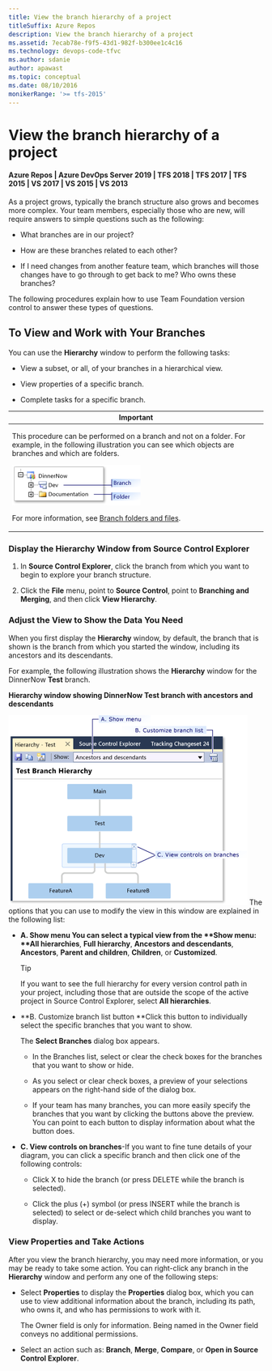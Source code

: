 ```yaml
---
title: View the branch hierarchy of a project
titleSuffix: Azure Repos
description: View the branch hierarchy of a project
ms.assetid: 7ecab78e-f9f5-43d1-982f-b300ee1c4c16
ms.technology: devops-code-tfvc
ms.author: sdanie
author: apawast
ms.topic: conceptual
ms.date: 08/10/2016
monikerRange: '>= tfs-2015'
---
```



# View the branch hierarchy of a project

#### Azure Repos | Azure DevOps Server 2019 | TFS 2018 | TFS 2017 | TFS 2015 | VS 2017 | VS 2015 | VS 2013

As a project grows, typically the branch structure also grows and becomes more complex. Your team members, especially those who are new, will require answers to simple questions such as the following:

-   What branches are in our project?

-   How are these branches related to each other?

-   If I need changes from another feature team, which branches will those changes have to go through to get back to me? Who owns these branches?

The following procedures explain how to use Team Foundation version control to answer these types of questions.

## To View and Work with Your Branches

You can use the **Hierarchy** window to perform the following tasks:

-   View a subset, or all, of your branches in a hierarchical view.

-   View properties of a specific branch.

-   Complete tasks for a specific branch.

<table>
<thead>
<tr>
<th> <strong>Important</strong></th>
</tr>
</thead>
<tbody>
<tr>
<td><p>This procedure can be performed on a branch and not on a folder. For example, in the following illustration you can see which objects are branches and which are folders.</p>
<p><img src="media/view-branch-hierarchy-team-project/IC268252.png" title="A branch and a folder" alt="A branch and a folder" /></p>
<p>For more information, see <a href="branch-folders-files.md">Branch folders and files</a>.</p></td>
</tr>
</tbody>
</table>

### Display the Hierarchy Window from Source Control Explorer

1.  In **Source Control Explorer**, click the branch from which you want to begin to explore your branch structure.

2.  Click the **File** menu, point to **Source Control**, point to **Branching and Merging**, and then click **View Hierarchy**.

### Adjust the View to Show the Data You Need

When you first display the **Hierarchy** window, by default, the branch that is shown is the branch from which you started the window, including its ancestors and its descendants.

For example, the following illustration shows the **Hierarchy** window for the DinnerNow **Test** branch.

**Hierarchy window showing DinnerNow Test branch with ancestors and descendants**

![Hierarchy window](media/view-branch-hierarchy-team-project/IC363705.png)
The options that you can use to modify the view in this window are explained in the following list:

- <strong>A. Show menu <strong>You can select a typical view from the **Show</strong> menu: **All hierarchies</strong>, **Full hierarchy**, **Ancestors and descendants**, **Ancestors**, **Parent and children**, **Children**, or **Customized**.

  > [!TIP]
  > If you want to see the full hierarchy for every version control path in your project, including those that are outside the scope of the active project in Source Control Explorer, select **All hierarchies**.

- **B. Customize branch list button **Click this button to individually select the specific branches that you want to show.

  The **Select Branches** dialog box appears.

  -   In the Branches list, select or clear the check boxes for the branches that you want to show or hide.

  -   As you select or clear check boxes, a preview of your selections appears on the right-hand side of the dialog box.

  -   If your team has many branches, you can more easily specify the branches that you want by clicking the buttons above the preview. You can point to each button to display information about what the button does.

- **C. View controls on branches**-If you want to fine tune details of your diagram, you can click a specific branch and then click one of the following controls:

  -   Click X to hide the branch (or press DELETE while the branch is selected).

  -   Click the plus (+) symbol (or press INSERT while the branch is selected) to select or de-select which child branches you want to display.

### View Properties and Take Actions

After you view the branch hierarchy, you may need more information, or you may be ready to take some action. You can right-click any branch in the **Hierarchy** window and perform any one of the following steps:

-   Select **Properties** to display the **Properties** dialog box, which you can use to view additional information about the branch, including its path, who owns it, and who has permissions to work with it.

    The Owner field is only for information. Being named in the Owner field conveys no additional permissions.

-   Select an action such as: **Branch**, **Merge**, **Compare**, or **Open in Source Control Explorer**.
